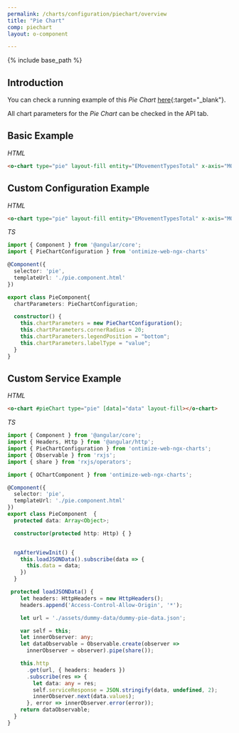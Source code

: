 ```yaml
---
permalink: /charts/configuration/piechart/overview
title: "Pie Chart"
comp: piechart
layout: o-component

---
```


{% include base_path %}


## Introduction

You can check a running example of this *Pie Chart* [here](https://try.imatia.com/ontimizeweb/v8/charts/main/other-charts/pie){:target="_blank"}.

All chart parameters for the *Pie Chart* can be checked in the API tab.


## Basic Example

*HTML*

```html
<o-chart type="pie" layout-fill entity="EMovementTypesTotal" x-axis="MOVEMENTTYPES" y-axis="MOVEMENT"></o-chart>
```


## Custom Configuration Example

*HTML*

```html
<o-chart type="pie" layout-fill entity="EMovementTypesTotal" x-axis="MOVEMENTTYPES" y-axis="MOVEMENT" [chart-parameters]="chartParameters"></o-chart>
```

*TS*

```ts
import { Component } from '@angular/core';
import { PieChartConfiguration } from 'ontimize-web-ngx-charts'

@Component({
  selector: 'pie',
  templateUrl: './pie.component.html'
})

export class PieComponent{
  chartParameters: PieChartConfiguration;

  constructor() {
    this.chartParameters = new PieChartConfiguration();
    this.chartParameters.cornerRadius = 20;
    this.chartParameters.legendPosition = "bottom";
    this.chartParameters.labelType = "value";
  }
}
```


## Custom Service Example

*HTML*

```html
<o-chart #pieChart type="pie" [data]="data" layout-fill></o-chart>
```

*TS*

```ts
import { Component } from '@angular/core';
import { Headers, Http } from '@angular/http';
import { PieChartConfiguration } from 'ontimize-web-ngx-charts';
import { Observable } from 'rxjs';
import { share } from 'rxjs/operators';

import { OChartComponent } from 'ontimize-web-ngx-charts';

@Component({
  selector: 'pie',
  templateUrl: './pie.component.html'
})
export class PieComponent  {
  protected data: Array<Object>;

  constructor(protected http: Http) { }


  ngAfterViewInit() {
    this.loadJSONData().subscribe(data => {
      this.data = data;
    })
  }

 protected loadJSONData() {
    let headers: HttpHeaders = new HttpHeaders();
    headers.append('Access-Control-Allow-Origin', '*');

    let url = './assets/dummy-data/dummy-pie-data.json';

    var self = this;
    let innerObserver: any;
    let dataObservable = Observable.create(observer =>
      innerObserver = observer).pipe(share());

    this.http
      .get(url, { headers: headers })
      .subscribe(res => {
        let data: any = res;
        self.serviceResponse = JSON.stringify(data, undefined, 2);
        innerObserver.next(data.values);
      }, error => innerObserver.error(error));
    return dataObservable;
  }
}
```
